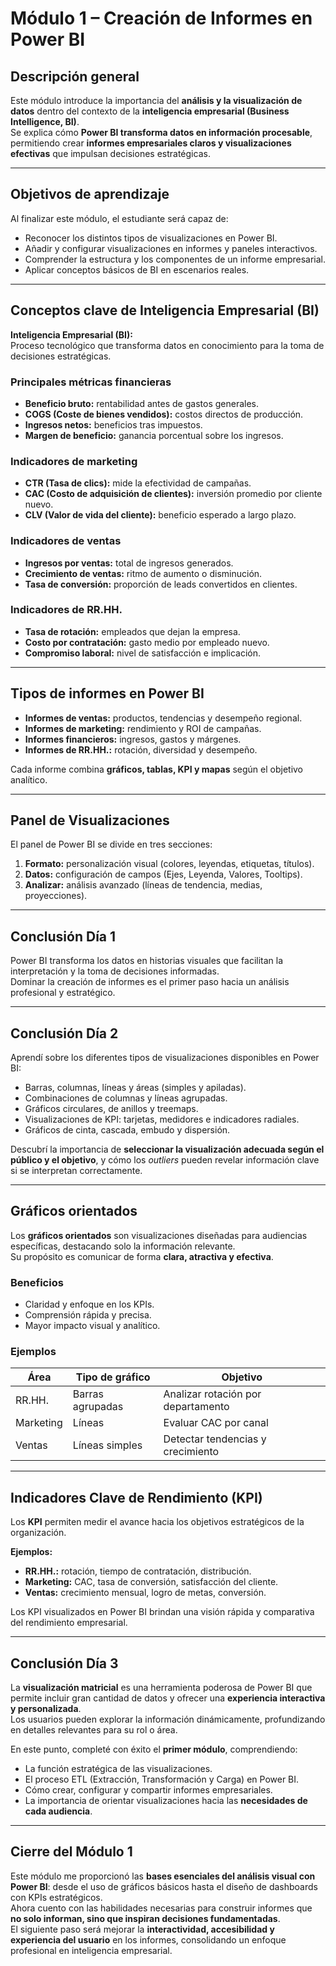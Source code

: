 # Módulo 1 – Creación de Informes en Power BI

## Descripción general
Este módulo introduce la importancia del **análisis y la visualización de datos** dentro del contexto de la **inteligencia empresarial (Business Intelligence, BI)**.  
Se explica cómo **Power BI transforma datos en información procesable**, permitiendo crear **informes empresariales claros y visualizaciones efectivas** que impulsan decisiones estratégicas.

---

## Objetivos de aprendizaje
Al finalizar este módulo, el estudiante será capaz de:

- Reconocer los distintos tipos de visualizaciones en Power BI.  
- Añadir y configurar visualizaciones en informes y paneles interactivos.  
- Comprender la estructura y los componentes de un informe empresarial.  
- Aplicar conceptos básicos de BI en escenarios reales.  

---

## Conceptos clave de Inteligencia Empresarial (BI)

**Inteligencia Empresarial (BI):**  
Proceso tecnológico que transforma datos en conocimiento para la toma de decisiones estratégicas.

### Principales métricas financieras
- **Beneficio bruto:** rentabilidad antes de gastos generales.  
- **COGS (Coste de bienes vendidos):** costos directos de producción.  
- **Ingresos netos:** beneficios tras impuestos.  
- **Margen de beneficio:** ganancia porcentual sobre los ingresos.  

### Indicadores de marketing
- **CTR (Tasa de clics):** mide la efectividad de campañas.  
- **CAC (Costo de adquisición de clientes):** inversión promedio por cliente nuevo.  
- **CLV (Valor de vida del cliente):** beneficio esperado a largo plazo.

### Indicadores de ventas
- **Ingresos por ventas:** total de ingresos generados.  
- **Crecimiento de ventas:** ritmo de aumento o disminución.  
- **Tasa de conversión:** proporción de leads convertidos en clientes.

### Indicadores de RR.HH.
- **Tasa de rotación:** empleados que dejan la empresa.  
- **Costo por contratación:** gasto medio por empleado nuevo.  
- **Compromiso laboral:** nivel de satisfacción e implicación.

---

## Tipos de informes en Power BI
- **Informes de ventas:** productos, tendencias y desempeño regional.  
- **Informes de marketing:** rendimiento y ROI de campañas.  
- **Informes financieros:** ingresos, gastos y márgenes.  
- **Informes de RR.HH.:** rotación, diversidad y desempeño.  

Cada informe combina **gráficos, tablas, KPI y mapas** según el objetivo analítico.

---

## Panel de Visualizaciones
El panel de Power BI se divide en tres secciones:

1. **Formato:** personalización visual (colores, leyendas, etiquetas, títulos).  
2. **Datos:** configuración de campos (Ejes, Leyenda, Valores, Tooltips).  
3. **Analizar:** análisis avanzado (líneas de tendencia, medias, proyecciones).  

---

## Conclusión Día 1
Power BI transforma los datos en historias visuales que facilitan la interpretación y la toma de decisiones informadas.  
Dominar la creación de informes es el primer paso hacia un análisis profesional y estratégico.

---

## Conclusión Día 2
Aprendí sobre los diferentes tipos de visualizaciones disponibles en Power BI:

- Barras, columnas, líneas y áreas (simples y apiladas).  
- Combinaciones de columnas y líneas agrupadas.  
- Gráficos circulares, de anillos y treemaps.  
- Visualizaciones de KPI: tarjetas, medidores e indicadores radiales.  
- Gráficos de cinta, cascada, embudo y dispersión.

Descubrí la importancia de **seleccionar la visualización adecuada según el público y el objetivo**, y cómo los *outliers* pueden revelar información clave si se interpretan correctamente.

---

## Gráficos orientados
Los **gráficos orientados** son visualizaciones diseñadas para audiencias específicas, destacando solo la información relevante.  
Su propósito es comunicar de forma **clara, atractiva y efectiva**.

### Beneficios
- Claridad y enfoque en los KPIs.  
- Comprensión rápida y precisa.  
- Mayor impacto visual y analítico.

### Ejemplos
| Área | Tipo de gráfico | Objetivo |
|------|------------------|-----------|
| RR.HH. | Barras agrupadas | Analizar rotación por departamento |
| Marketing | Líneas | Evaluar CAC por canal |
| Ventas | Líneas simples | Detectar tendencias y crecimiento |

---

## Indicadores Clave de Rendimiento (KPI)
Los **KPI** permiten medir el avance hacia los objetivos estratégicos de la organización.

**Ejemplos:**
- **RR.HH.:** rotación, tiempo de contratación, distribución.  
- **Marketing:** CAC, tasa de conversión, satisfacción del cliente.  
- **Ventas:** crecimiento mensual, logro de metas, conversión.  

Los KPI visualizados en Power BI brindan una visión rápida y comparativa del rendimiento empresarial.

---

## Conclusión Día 3
La **visualización matricial** es una herramienta poderosa de Power BI que permite incluir gran cantidad de datos y ofrecer una **experiencia interactiva y personalizada**.  
Los usuarios pueden explorar la información dinámicamente, profundizando en detalles relevantes para su rol o área.

En este punto, completé con éxito el **primer módulo**, comprendiendo:
- La función estratégica de las visualizaciones.  
- El proceso ETL (Extracción, Transformación y Carga) en Power BI.  
- Cómo crear, configurar y compartir informes empresariales.  
- La importancia de orientar visualizaciones hacia las **necesidades de cada audiencia**.  

---

## Cierre del Módulo 1
Este módulo me proporcionó las **bases esenciales del análisis visual con Power BI**: desde el uso de gráficos básicos hasta el diseño de dashboards con KPIs estratégicos.  
Ahora cuento con las habilidades necesarias para construir informes que **no solo informan, sino que inspiran decisiones fundamentadas**.  
El siguiente paso será mejorar la **interactividad, accesibilidad y experiencia del usuario** en los informes, consolidando un enfoque profesional en inteligencia empresarial.
